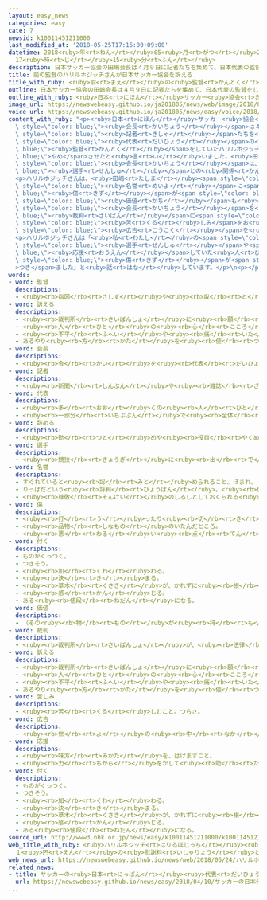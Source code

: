 ```yaml
---
layout: easy_news
categories: easy
cate: 7
newsid: k10011451211000
last_modified_at: '2018-05-25T17:15:00+09:00'
datetime: 2018<ruby>年<rt>ねん</rt></ruby>05<ruby>月<rt>がつ</rt></ruby>25<ruby>日<rt>にち</rt></ruby>
  17<ruby>時<rt>じ</rt></ruby>15<ruby>分<rt>ふん</rt></ruby>
description: 日本サッカー協会の田嶋会長は４月９日に記者たちを集めて、日本代表の監督をしていたハリルホジッチさんをやめさせたと言いました。
title: 前の監督のハリルホジッチさんが日本サッカー協会を訴える
title_with_ruby: <ruby>前<rt>まえ</rt></ruby>の<ruby>監督<rt>かんとく</rt></ruby>のハリルホジッチさんが<ruby>日本<rt>にほん</rt></ruby>サッカー<ruby>協会<rt>きょうかい</rt></ruby>を<ruby>訴<rt>うった</rt></ruby>える
outline: 日本サッカー協会の田嶋会長は４月９日に記者たちを集めて、日本代表の監督をしていたハリルホジッチさんをやめさせたと言いました。
outline_with_ruby: <ruby>日本<rt>にほん</rt></ruby>サッカー<ruby>協会<rt>きょうかい</rt></ruby>の<ruby>田嶋<rt>たしま</rt></ruby><ruby>会長<rt>かいちょう</rt></ruby>は４<ruby>月<rt>がつ</rt></ruby><ruby>９日<rt>ここのか</rt></ruby>に<ruby>記者<rt>きしゃ</rt></ruby>たちを<ruby>集<rt>あつ</rt></ruby>めて、<ruby>日本<rt>にっぽん</rt></ruby><ruby>代表<rt>だいひょう</rt></ruby>の<ruby>監督<rt>かんとく</rt></ruby>をしていたハリルホジッチさんをやめさせたと<ruby>言<rt>い</rt></ruby>いました。
image_url: https://newswebeasy.github.io/ja201805/news/web/image/2018/05/24/K10011451211_1805241951_1805242002_01_02.jpg
voice_url: https://newswebeasy.github.io/ja201805/news/easy/voice/2018/05/25/k10011451211000.mp4
content_with_ruby: "<p><ruby>日本<rt>にほん</rt></ruby>サッカー<ruby>協会<rt>きょうかい</rt></ruby>の<ruby>田嶋<rt>たしま</rt></ruby><span\
  \ style=\"color: blue;\"><ruby>会長<rt>かいちょう</rt></ruby></span>は４<ruby>月<rt>がつ</rt></ruby><ruby>９日<rt>ここのか</rt></ruby>に<span\
  \ style=\"color: blue;\"><ruby>記者<rt>きしゃ</rt></ruby></span>たちを<ruby>集<rt>あつ</rt></ruby>めて、<ruby>日本<rt>にっぽん</rt></ruby><span\
  \ style=\"color: blue;\"><ruby>代表<rt>だいひょう</rt></ruby></span>の<span style=\"color:\
  \ blue;\"><ruby>監督<rt>かんとく</rt></ruby></span>をしていたハリルホジッチさんを<span style=\"color:\
  \ blue;\">やめ</span>させたと<ruby>言<rt>い</rt></ruby>いました。<ruby>田嶋<rt>たしま</rt></ruby><span\
  \ style=\"color: blue;\"><ruby>会長<rt>かいちょう</rt></ruby></span>は、<span style=\"color:\
  \ blue;\"><ruby>選手<rt>せんしゅ</rt></ruby></span>との<ruby>関係<rt>かんけい</rt></ruby>が<ruby>悪<rt>わる</rt></ruby>くなったことが<ruby>理由<rt>りゆう</rt></ruby>だと<ruby>話<rt>はな</rt></ruby>しました。</p>\n\
  <p>ハリルホジッチさんは、<ruby>田嶋<rt>たしま</rt></ruby><span style=\"color: blue;\"><ruby>会長<rt>かいちょう</rt></ruby></span>が<ruby>言<rt>い</rt></ruby>ったことで<span\
  \ style=\"color: blue;\"><ruby>名誉<rt>めいよ</rt></ruby></span>に<span style=\"color:\
  \ blue;\"><ruby>傷<rt>きず</rt></ruby></span>が<span style=\"color: blue;\">つい</span>て、<ruby>自分<rt>じぶん</rt></ruby>の<span\
  \ style=\"color: blue;\"><ruby>価値<rt>かち</rt></ruby></span>も<ruby>低<rt>ひく</rt></ruby>くなったと<ruby>言<rt>い</rt></ruby>っています。そして<ruby>２４日<rt>にじゅうよっか</rt></ruby>、<ruby>日本<rt>にほん</rt></ruby>サッカー<ruby>協会<rt>きょうかい</rt></ruby>と<ruby>田嶋<rt>たしま</rt></ruby><span\
  \ style=\"color: blue;\"><ruby>会長<rt>かいちょう</rt></ruby></span>を<span style=\"color:\
  \ blue;\"><ruby>裁判<rt>さいばん</rt></ruby></span>に<span style=\"color: blue;\"><ruby>訴<rt>うった</rt></ruby>え</span>ました。ハリルホジッチさんは、<ruby>自分<rt>じぶん</rt></ruby>の<span\
  \ style=\"color: blue;\"><ruby>苦<rt>くる</rt></ruby>しみ</span>をお<ruby>金<rt>かね</rt></ruby>と<ruby>取<rt>と</rt></ruby>り<ruby>替<rt>か</rt></ruby>えることができないので、１<ruby>円<rt>えん</rt></ruby>を<ruby>払<rt>はら</rt></ruby>って、<span\
  \ style=\"color: blue;\"><ruby>広告<rt>こうこく</rt></ruby></span>を<ruby>出<rt>だ</rt></ruby>して<ruby>謝<rt>あやま</rt></ruby>るように<ruby>言<rt>い</rt></ruby>っています。</p>\n\
  <p>ハリルホジッチさんは「<ruby>私<rt>わたし</rt></ruby>の<span style=\"color: blue;\"><ruby>名誉<rt>めいよ</rt></ruby></span>だけではなくて、<span\
  \ style=\"color: blue;\"><ruby>選手<rt>せんしゅ</rt></ruby></span>や<span style=\"color:\
  \ blue;\"><ruby>応援<rt>おうえん</rt></ruby></span>していた<ruby>人<rt>ひと</rt></ruby>たちの<ruby>気持<rt>きも</rt></ruby>ちにも<span\
  \ style=\"color: blue;\"><ruby>傷<rt>きず</rt></ruby></span>が<span style=\"color: blue;\"\
  >つき</span>ました」と<ruby>話<rt>はな</rt></ruby>しています。</p>\n<p></p>\n<p></p>"
words:
- word: 監督
  descriptions:
  - <ruby><rb>指図</rb><rt>さしず</rt></ruby>や<ruby><rb>取</rb><rt>と</rt></ruby>りしまりなどをすること。また、その<ruby><rb>人</rb><rt>ひと</rt></ruby>。
- word: 訴える
  descriptions:
  - <ruby><rb>裁判所</rb><rt>さいばんしょ</rt></ruby>に<ruby><rb>願</rb><rt>ねが</rt></ruby>い<ruby><rb>出</rb><rt>で</rt></ruby>て、よい<ruby><rb>悪</rb><rt>わる</rt></ruby>いを<ruby><rb>決</rb><rt>き</rt></ruby>めてもらう。
  - <ruby><rb>人</rb><rt>ひと</rt></ruby>の<ruby><rb>心</rb><rt>こころ</rt></ruby>によびかける。
  - <ruby><rb>不平</rb><rt>ふへい</rt></ruby>や<ruby><rb>痛</rb><rt>いた</rt></ruby>みなどを<ruby><rb>人</rb><rt>ひと</rt></ruby>に<ruby><rb>言</rb><rt>い</rt></ruby>う。
  - あるやり<ruby><rb>方</rb><rt>かた</rt></ruby>を<ruby><rb>使</rb><rt>つか</rt></ruby>う。
- word: 会長
  descriptions:
  - <ruby><rb>会</rb><rt>かい</rt></ruby>を<ruby><rb>代表</rb><rt>だいひょう</rt></ruby>する<ruby><rb>人</rb><rt>ひと</rt></ruby>。
- word: 記者
  descriptions:
  - <ruby><rb>新聞</rb><rt>しんぶん</rt></ruby>や<ruby><rb>雑誌</rb><rt>ざっし</rt></ruby>などの<ruby><rb>記事</rb><rt>きじ</rt></ruby>を、<ruby><rb>取材</rb><rt>しゅざい</rt></ruby>したり<ruby><rb>書</rb><rt>か</rt></ruby>いたりする<ruby><rb>人</rb><rt>ひと</rt></ruby>。
- word: 代表
  descriptions:
  - <ruby><rb>多</rb><rt>おお</rt></ruby>くの<ruby><rb>人</rb><rt>ひと</rt></ruby>に<ruby><rb>代</rb><rt>か</rt></ruby>わって<ruby><rb>何</rb><rt>なに</rt></ruby>かをすること。また、その<ruby><rb>人</rb><rt>ひと</rt></ruby>。
  - <ruby><rb>一部分</rb><rt>いちぶぶん</rt></ruby>で<ruby><rb>全体</rb><rt>ぜんたい</rt></ruby>の<ruby><rb>特色</rb><rt>とくしょく</rt></ruby>を<ruby><rb>表</rb><rt>あらわ</rt></ruby>すこと。また、そのもの。
- word: 辞める
  descriptions:
  - <ruby><rb>勤</rb><rt>つと</rt></ruby>めや<ruby><rb>役目</rb><rt>やくめ</rt></ruby>から<ruby><rb>退</rb><rt>しりぞ</rt></ruby>く。
- word: 選手
  descriptions:
  - <ruby><rb>競技</rb><rt>きょうぎ</rt></ruby>に<ruby><rb>出</rb><rt>で</rt></ruby>るために<ruby><rb>選</rb><rt>えら</rt></ruby>ばれた<ruby><rb>人</rb><rt>ひと</rt></ruby>。
- word: 名誉
  descriptions:
  - すぐれていると<ruby><rb>認</rb><rt>みと</rt></ruby>められること。ほまれ。
  - りっぱだという<ruby><rb>評判</rb><rt>ひょうばん</rt></ruby>。<ruby><rb>体面</rb><rt>たいめん</rt></ruby>。
  - <ruby><rb>尊敬</rb><rt>そんけい</rt></ruby>のしるしとしておくられる<ruby><rb>名</rb><rt>な</rt></ruby>。
- word: 傷
  descriptions:
  - <ruby><rb>打</rb><rt>う</rt></ruby>ったり<ruby><rb>切</rb><rt>き</rt></ruby>ったりして、<ruby><rb>皮膚</rb><rt>ひふ</rt></ruby>や<ruby><rb>肉</rb><rt>にく</rt></ruby>をいためたところ。
  - <ruby><rb>品物</rb><rt>しなもの</rt></ruby>のいたんだところ。
  - <ruby><rb>悪</rb><rt>わる</rt></ruby>い<ruby><rb>点</rb><rt>てん</rt></ruby>。<ruby><rb>欠点</rb><rt>けってん</rt></ruby>。
- word: 付く
  descriptions:
  - ものがくっつく。
  - つきそう。
  - <ruby><rb>加</rb><rt>くわ</rt></ruby>わる。
  - <ruby><rb>決</rb><rt>き</rt></ruby>まる。
  - <ruby><rb>草木</rb><rt>くさき</rt></ruby>が、かれずに<ruby><rb>根</rb><rt>ね</rt></ruby>をおろす。
  - <ruby><rb>感</rb><rt>かん</rt></ruby>じる。
  - ある<ruby><rb>値段</rb><rt>ねだん</rt></ruby>になる。
- word: 価値
  descriptions:
  - （その<ruby><rb>物</rb><rt>もの</rt></ruby>が<ruby><rb>持</rb><rt>も</rt></ruby>っている）<ruby><rb>値打</rb><rt>ねう</rt></ruby>ち。<ruby><rb>大切</rb><rt>たいせつ</rt></ruby>さ。
- word: 裁判
  descriptions:
  - <ruby><rb>裁判所</rb><rt>さいばんしょ</rt></ruby>が、<ruby><rb>法律</rb><rt>ほうりつ</rt></ruby>にもとづいて、それがよいか<ruby><rb>悪</rb><rt>わる</rt></ruby>いかを<ruby><rb>決</rb><rt>き</rt></ruby>めること。
- word: 訴える
  descriptions:
  - <ruby><rb>裁判所</rb><rt>さいばんしょ</rt></ruby>に<ruby><rb>願</rb><rt>ねが</rt></ruby>い<ruby><rb>出</rb><rt>で</rt></ruby>て、よい<ruby><rb>悪</rb><rt>わる</rt></ruby>いを<ruby><rb>決</rb><rt>き</rt></ruby>めてもらう。
  - <ruby><rb>人</rb><rt>ひと</rt></ruby>の<ruby><rb>心</rb><rt>こころ</rt></ruby>によびかける。
  - <ruby><rb>不平</rb><rt>ふへい</rt></ruby>や<ruby><rb>痛</rb><rt>いた</rt></ruby>みなどを<ruby><rb>人</rb><rt>ひと</rt></ruby>に<ruby><rb>言</rb><rt>い</rt></ruby>う。
  - あるやり<ruby><rb>方</rb><rt>かた</rt></ruby>を<ruby><rb>使</rb><rt>つか</rt></ruby>う。
- word: 苦しみ
  descriptions:
  - <ruby><rb>苦</rb><rt>くる</rt></ruby>しむこと。つらさ。
- word: 広告
  descriptions:
  - <ruby><rb>世</rb><rt>よ</rt></ruby>の<ruby><rb>中</rb><rt>なか</rt></ruby>の<ruby><rb>人々</rb><rt>ひとびと</rt></ruby>に<ruby><rb>広</rb><rt>ひろ</rt></ruby>く<ruby><rb>知</rb><rt>し</rt></ruby>らせること。また、<ruby><rb>知</rb><rt>し</rt></ruby>らせるために<ruby><rb>書</rb><rt>か</rt></ruby>かれたものなど。コマーシャル。
- word: 応援
  descriptions:
  - <ruby><rb>味方</rb><rt>みかた</rt></ruby>を、はげますこと。
  - <ruby><rb>力</rb><rt>ちから</rt></ruby>をかして<ruby><rb>助</rb><rt>たす</rt></ruby>けること。
- word: 付く
  descriptions:
  - ものがくっつく。
  - つきそう。
  - <ruby><rb>加</rb><rt>くわ</rt></ruby>わる。
  - <ruby><rb>決</rb><rt>き</rt></ruby>まる。
  - <ruby><rb>草木</rb><rt>くさき</rt></ruby>が、かれずに<ruby><rb>根</rb><rt>ね</rt></ruby>をおろす。
  - <ruby><rb>感</rb><rt>かん</rt></ruby>じる。
  - ある<ruby><rb>値段</rb><rt>ねだん</rt></ruby>になる。
source_url: http://www3.nhk.or.jp/news/easy/k10011451211000/k10011451211000.html
web_title_with_ruby: <ruby>ハリルホジッチ<rt>はりるほじっち</rt></ruby><ruby>前監督<rt>ぜんかんとく</rt></ruby>
  １<ruby>円<rt>えん</rt></ruby>の<ruby>慰謝料<rt>いしゃりょう</rt></ruby>と<ruby>謝罪<rt>しゃざい</rt></ruby><ruby>求<rt>もと</rt></ruby>め<ruby>協会<rt>きょうかい</rt></ruby>を<ruby>提訴<rt>ていそ</rt></ruby>
web_news_url: https://newswebeasy.github.io/news/web/2018/05/24/ハリルホジッチ前監督-1円の慰謝料と謝罪求め協会を提訴
related_news:
- title: サッカーの<ruby>日本<rt>にっぽん</rt></ruby><ruby>代表<rt>だいひょう</rt></ruby>の<ruby>監督<rt>かんとく</rt></ruby>が<ruby>交代<rt>こうたい</rt></ruby>する
  url: https://newswebeasy.github.io/news/easy/2018/04/10/サッカーの日本代表の監督が交代する
...
```

